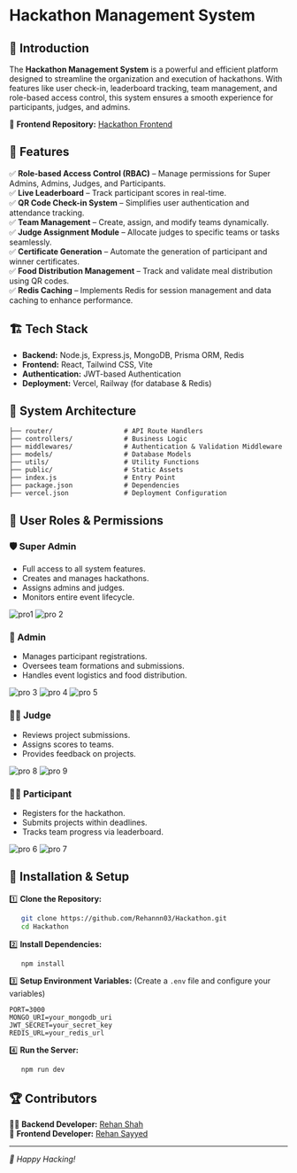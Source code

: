 # Hackathon Management System


## 🚀 Introduction
The **Hackathon Management System** is a powerful and efficient platform designed to streamline the organization and execution of hackathons. With features like user check-in, leaderboard tracking, team management, and role-based access control, this system ensures a smooth experience for participants, judges, and admins.

🔗 **Frontend Repository:** [Hackathon Frontend](https://github.com/rsayyed591/Hack-Management-Frontend)

## 🎯 Features

✅ **Role-based Access Control (RBAC)** – Manage permissions for Super Admins, Admins, Judges, and Participants.  
✅ **Live Leaderboard** – Track participant scores in real-time.  
✅ **QR Code Check-in System** – Simplifies user authentication and attendance tracking.  
✅ **Team Management** – Create, assign, and modify teams dynamically.  
✅ **Judge Assignment Module** – Allocate judges to specific teams or tasks seamlessly.  
✅ **Certificate Generation** – Automate the generation of participant and winner certificates.  
✅ **Food Distribution Management** – Track and validate meal distribution using QR codes.  
✅ **Redis Caching** – Implements Redis for session management and data caching to enhance performance.  

## 🏗️ Tech Stack

- **Backend:** Node.js, Express.js, MongoDB, Prisma ORM, Redis
- **Frontend:** React, Tailwind CSS, Vite
- **Authentication:** JWT-based Authentication
- **Deployment:** Vercel, Railway (for database & Redis)

## 🏢 System Architecture

```
├── router/                  # API Route Handlers
├── controllers/             # Business Logic
├── middlewares/             # Authentication & Validation Middleware
├── models/                  # Database Models
├── utils/                   # Utility Functions
├── public/                  # Static Assets
├── index.js                 # Entry Point
├── package.json             # Dependencies
├── vercel.json              # Deployment Configuration
```

## 📌 User Roles & Permissions

### 🛡️ Super Admin
- Full access to all system features.
- Creates and manages hackathons.
- Assigns admins and judges.
- Monitors entire event lifecycle.

![pro1](https://github.com/user-attachments/assets/e5e663aa-3373-488b-826e-50ef5d33535f)
![pro 2](https://github.com/user-attachments/assets/fe3a1ab0-57c2-42ad-ab98-7ebb851b7272)
### 🔧 Admin
- Manages participant registrations.
- Oversees team formations and submissions.
- Handles event logistics and food distribution.

![pro 3](https://github.com/user-attachments/assets/70e298c1-73b8-4d4b-8571-f1fc2637035f)
![pro 4](https://github.com/user-attachments/assets/0fba06f8-f32c-4b5c-8b93-33506a54e8a6)
![pro 5](https://github.com/user-attachments/assets/f7f0bd77-f467-4717-812b-7e0d2cc1d57c)
### 👨‍⚖️ Judge
- Reviews project submissions.
- Assigns scores to teams.
- Provides feedback on projects.

![pro 8](https://github.com/user-attachments/assets/0aebbe25-3580-49c3-a923-835ef15f332f)
![pro 9](https://github.com/user-attachments/assets/5add2fbb-df87-41cf-9c36-2c6fb3487e27)

### 👨‍💻 Participant
- Registers for the hackathon.
- Submits projects within deadlines.
- Tracks team progress via leaderboard.

![pro 6](https://github.com/user-attachments/assets/f9de7c4a-9423-4859-ac35-da621f076507)
![pro 7](https://github.com/user-attachments/assets/bc4b04a4-ce85-4f83-9410-83683955e9e6)
## 🔧 Installation & Setup

1️⃣ **Clone the Repository:**
```bash
   git clone https://github.com/Rehannn03/Hackathon.git
   cd Hackathon
```

2️⃣ **Install Dependencies:**
```bash
   npm install
```

3️⃣ **Setup Environment Variables:** (Create a `.env` file and configure your variables)
```env
PORT=3000
MONGO_URI=your_mongodb_uri
JWT_SECRET=your_secret_key
REDIS_URL=your_redis_url
```

4️⃣ **Run the Server:**
```bash
   npm run dev
```

## 🏆 Contributors

👨‍💻 **Backend Developer:** [Rehan Shah](https://github.com/Rehannn03)  
🎨 **Frontend Developer:** [Rehan Sayyed](https://github.com/rsayyed591)  










---
*🚀 Happy Hacking!*

